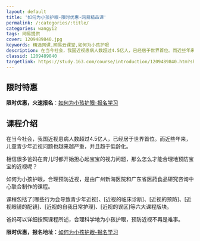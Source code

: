 ```yaml
---
layout: default
title: '如何为小孩护眼-限时优惠-网易精品课'
permalink: /:categories/:title/
categories: wangyi2
tags: 网易提供
cover: 1209489840.jpg
keywords: 精选网课,网易云课堂,如何为小孩护眼
description: 在当今社会，我国近视患病人数超过4.5亿人，已经居于世界首位。而近些年来，儿童青少年近视问题也越来越严重，并且趋于低龄化
classid: 1209489840
targetlink: https://study.163.com/course/introduction/1209489840.htm?share=1&shareId=1025206652&utm_campaign=share&utm_medium=iphoneShare&utm_source=&utm_u=1025206652
---
```


## 限时特惠

**限时优惠，火速报名**：[如何为小孩护眼-报名学习](https://study.163.com/course/introduction/1209489840.htm?share=1&shareId=1025206652&utm_campaign=share&utm_medium=iphoneShare&utm_source=&utm_u=1025206652)

## 课程介绍

在当今社会，我国近视患病人数超过4.5亿人，已经居于世界首位。而近些年来，儿童青少年近视问题也越来越严重，并且趋于低龄化。



相信很多爸妈在育儿时都开始担心起宝宝的视力问题，那么怎么才能合理地预防宝宝的近视呢？



如何为小孩护眼，合理预防近视，是由广州新海医院和广东省医药食品研究咨询中心联合制作的课程。



课程包括了[哪些行为会导致青少年近视]、[近视的临床诊断]、[近视的预防]、[近视眼镜的配镜]、[近视的自我日常护理]、[近视的误区]等六大课程版块。



爸妈可以详细按照课程所述，合理科学地为小孩护眼，预防近视不再是难事。

**限时优惠，报名地址**：[如何为小孩护眼-报名学习](https://study.163.com/course/introduction/1209489840.htm?share=1&shareId=1025206652&utm_campaign=share&utm_medium=iphoneShare&utm_source=&utm_u=1025206652)


